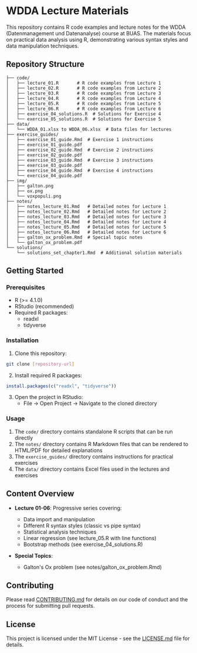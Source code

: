 # WDDA Lecture Materials

This repository contains R code examples and lecture notes for the WDDA (Datenmanagement und Datenanalyse) course at BUAS. The materials focus on practical data analysis using R, demonstrating various syntax styles and data manipulation techniques.

## Repository Structure

```
├── code/
│   ├── lecture_01.R       # R code examples from Lecture 1
│   ├── lecture_02.R       # R code examples from Lecture 2
│   ├── lecture_03.R       # R code examples from Lecture 3
│   ├── lecture_04.R       # R code examples from Lecture 4
│   ├── lecture_05.R       # R code examples from Lecture 5
│   ├── lecture_06.R       # R code examples from Lecture 6
│   ├── exercise_04_solutions.R  # Solutions for Exercise 4
│   └── exercise_05_solutions.R  # Solutions for Exercise 5
├── data/
│   └── WDDA_01.xlsx to WDDA_06.xlsx  # Data files for lectures
├── exercise_guides/
│   ├── exercise_01_guide.Rmd  # Exercise 1 instructions
│   ├── exercise_01_guide.pdf
│   ├── exercise_02_guide.Rmd  # Exercise 2 instructions
│   ├── exercise_02_guide.pdf
│   ├── exercise_03_guide.Rmd  # Exercise 3 instructions
│   ├── exercise_03_guide.pdf
│   ├── exercise_04_guide.Rmd  # Exercise 4 instructions
│   └── exercise_04_guide.pdf
├── img/
│   ├── galton.png
│   ├── ox.png
│   └── voxpopuli.png
├── notes/
│   ├── notes_lecture_01.Rmd   # Detailed notes for Lecture 1
│   ├── notes_lecture_02.Rmd   # Detailed notes for Lecture 2
│   ├── notes_lecture_03.Rmd   # Detailed notes for Lecture 3
│   ├── notes_lecture_04.Rmd   # Detailed notes for Lecture 4
│   ├── notes_lecture_05.Rmd   # Detailed notes for Lecture 5
│   ├── notes_lecture_06.Rmd   # Detailed notes for Lecture 6
│   ├── galton_ox_problem.Rmd  # Special topic notes
│   └── galton_ox_problem.pdf
└── solutions/
    └── solutions_set_chapter1.Rmd  # Additional solution materials
```

## Getting Started

### Prerequisites

- R (>= 4.1.0)
- RStudio (recommended)
- Required R packages:
  - readxl
  - tidyverse

### Installation

1. Clone this repository:
```bash
git clone [repository-url]
```

2. Install required R packages:
```R
install.packages(c("readxl", "tidyverse"))
```

3. Open the project in RStudio:
   - File -> Open Project -> Navigate to the cloned directory

### Usage

1. The `code/` directory contains standalone R scripts that can be run directly
2. The `notes/` directory contains R Markdown files that can be rendered to HTML/PDF for detailed explanations
3. The `exercise_guides/` directory contains instructions for practical exercises
4. The `data/` directory contains Excel files used in the lectures and exercises

## Content Overview

- **Lecture 01-06**: Progressive series covering:
  - Data import and manipulation
  - Different R syntax styles (classic vs pipe syntax)
  - Statistical analysis techniques
  - Linear regression (see lecture_05.R with line functions)
  - Bootstrap methods (see exercise_04_solutions.R)

- **Special Topics**:
  - Galton's Ox problem (see notes/galton_ox_problem.Rmd)

## Contributing

Please read [CONTRIBUTING.md](CONTRIBUTING.md) for details on our code of conduct and the process for submitting pull requests.

## License

This project is licensed under the MIT License - see the [LICENSE.md](LICENSE.md) file for details.
